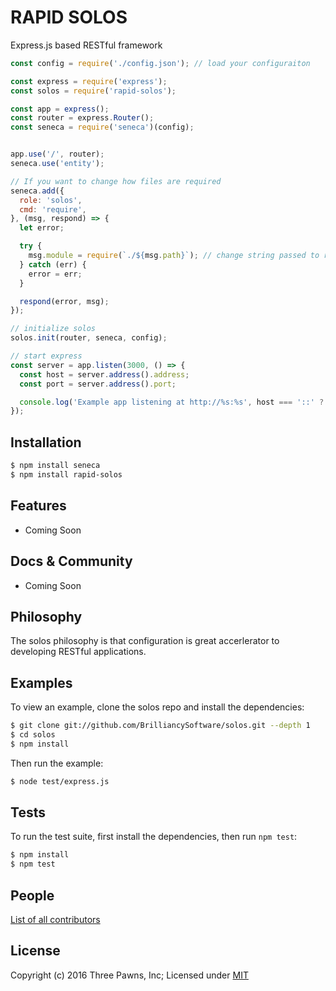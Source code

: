 # RAPID SOLOS

  Express.js based RESTful framework

```js
const config = require('./config.json'); // load your configuraiton

const express = require('express');
const solos = require('rapid-solos');

const app = express();
const router = express.Router();
const seneca = require('seneca')(config);


app.use('/', router);
seneca.use('entity');

// If you want to change how files are required
seneca.add({
  role: 'solos',
  cmd: 'require',
}, (msg, respond) => {
  let error;

  try {
    msg.module = require(`./${msg.path}`); // change string passed to require()
  } catch (err) {
    error = err;
  }

  respond(error, msg);
});

// initialize solos
solos.init(router, seneca, config);

// start express
const server = app.listen(3000, () => {
  const host = server.address().address;
  const port = server.address().port;

  console.log('Example app listening at http://%s:%s', host === '::' ? 'localhost' : host, port);
});
```

## Installation

```bash
$ npm install seneca
$ npm install rapid-solos
```

## Features

  * Coming Soon

## Docs & Community

  * Coming Soon

## Philosophy

  The solos philosophy is that configuration is great accerlerator to developing RESTful applications.

## Examples

  To view an example, clone the solos repo and install the dependencies:

```bash
$ git clone git://github.com/BrilliancySoftware/solos.git --depth 1
$ cd solos
$ npm install
```

  Then run the example:

```bash
$ node test/express.js
```

## Tests

  To run the test suite, first install the dependencies, then run `npm test`:

```bash
$ npm install
$ npm test
```

## People

[List of all contributors](https://github.com/BrilliancySoftware/solos/graphs/contributors)

## License

  Copyright (c) 2016 Three Pawns, Inc;
  Licensed under [MIT](LICENSE)
